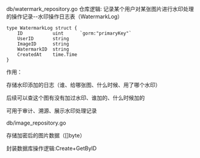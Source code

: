 db/watermark_repository.go
仓库逻辑:
记录某个用户对某张图片进行水印处理的操作记录--水印操作日志表（WatermarkLog）
```
type WatermarkLog struct {
	ID           uint      `gorm:"primaryKey"`
	UserID       string
	ImageID      string
	WatermarkID  string
	CreatedAt    time.Time
}
```
作用：

存储水印添加的日志（谁、给哪张图、什么时候、用了哪个水印）

后续可以查这个图有没有加过水印、谁加的、什么时候加的

可用于审计、溯源、展示水印处理记录

db/image_repository.go

存储加密后的图片数据（[]byte）

封装数据库操作逻辑:Create+GetByID
